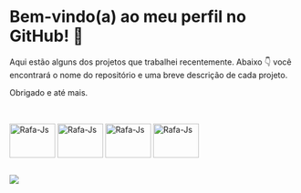 # Bem-vindo(a) ao meu perfil no GitHub! 👋
Aqui estão alguns dos projetos que trabalhei recentemente. Abaixo 👇 você encontrará o nome do repositório e uma breve descrição de cada projeto.

Obrigado e até mais.
  ##

<div style="display: inline_block"><br>
  
  <img align="center" alt="Rafa-Js" height="60" width="80" src="https://cdn.jsdelivr.net/gh/devicons/devicon/icons/python/python-original-wordmark.svg">
  <img align="center" alt="Rafa-Js" height="60" width="80" src="https://cdn.jsdelivr.net/gh/devicons/devicon/icons/r/r-original.svg">
  <img align="center" alt="Rafa-Js" height="60" width="80" src="https://cdn.jsdelivr.net/gh/devicons/devicon/icons/vscode/vscode-original.svg">
  <img align="center" alt="Rafa-Js" height="60" width="80" src="https://www.stata.com/includes/images/stata-logo-blue.svg">
  
  
</div>

 ##
 
<div> 
  
  <a href="https://www.linkedin.com/in/gabriel-pedroso/" target="_blank"><img src="https://img.shields.io/badge/-LinkedIn-%230077B5?style=for-the-badge&logo=linkedin&logoColor=white" target="_blank"></a> 
  
</div>
